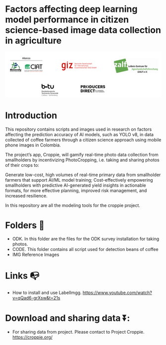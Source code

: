 # Factors affecting deep learning model performance in citizen science-based image data collection in agriculture

<img src="https://github.com/j-river1/FactorsDeepLearningCitizenScience/blob/main/IMG/LogosGitHub.png" alt="centered image" id="logo" data-height-percentage="100" data-actual-width="140" data-actual-height="55" class="center">

# Introduction 

This repository contains scripts and images used in research on factors affecting the prediction accuracy of AI models, such as YOLO v8, in data collected of coffee farmers through a citizen science approach using mobile phone images in Colombia.


The project’s app, Croppie, will gamify real-time photo data collection from smallholders by incentivizing PhotoCropping, i.e. taking and sharing photos of their crops to:

Generate low-cost, high volumes of real-time primary data from smallholder farmers that support AI/ML model training;
Cost-effectively empowering smallholders with predictive AI-generated yield insights in actionable formats, for more effective planning, improved risk management, and increased resilience.


In this repository are all the modeling tools for the croppie project.



# Folders :open_file_folder:
- ODK. In this folder are the files for the ODK survey installation for taking photos.
- CODE. This folder contains all script used for detection beans of coffee
- IMG  Reference Images 


# Links :mailbox_with_no_mail:
- How to install and use LabelImgg.  https://www.youtube.com/watch?v=qQad6-grXsw&t=21s


# Download and sharing data ⏬:

- For sharing data from project. Please contact to Project Croppie. https://croppie.org/

